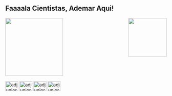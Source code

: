 ## Faaaala Cientistas, Ademar Aqui!
<div align="100%">
<img alingt="100%" src=""/>
</div>

<div>
  
  <img  height="180em" src="https://github-readme-stats.vercel.app/api?username=adjuniorbi&show_icons=true&theme=great-gatsby&include_all_commits=true&count_private=true"/>
  <img align="right" height="120em" src="https://github-readme-stats.vercel.app/api/top-langs/?username=adjuniorbi&layout=compact&langs_count=16&theme=great-gatsby"/>
</div>
<br>
<div style="display: inline_block">
  <img align="center" alt="adjuniorbi-sql" height="30" width="40" src="https://cdn.jsdelivr.net/gh/devicons/devicon/icons/postgresql/postgresql-original.svg"/>
  <img align="center" alt="adjuniorbi-python" height="30" width="40" src="https://cdn.jsdelivr.net/gh/devicons/devicon/icons/python/python-original.svg" />
  <img align="center" alt="adjuniorbi-jupyter" height="30" width="40"src="https://cdn.jsdelivr.net/gh/devicons/devicon/icons/jupyter/jupyter-original-wordmark.svg" />
  <img align="center" alt="adjuniorbi-figma" height="30" width="40"src="https://cdn.jsdelivr.net/gh/devicons/devicon/icons/figma/figma-original.svg" />
          
               
        
  
  
                   

</div>
  
